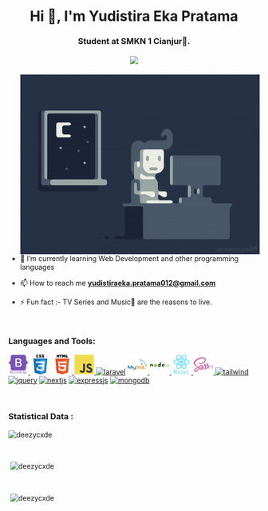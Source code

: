 <h1 align="center">Hi 👋, I'm Yudistira Eka Pratama</h1>
<h3 align="center">Student at SMKN 1 Cianjur🌟.</h3>
<h4 align="center"><img src="https://page-views.glitch.me/badge?page_id=deezycxde" /></h4>

<p><img align="right" src="https://github.com/deezycxde/deezycxde/blob/main/e426702edf874b181aced1e2fa5c6cde.gif" alt="deezycxde" /></p>



- 🌱 I’m currently learning Web Development and other programming languages

- 📫 How to reach me **yudistiraeka.pratama012@gmail.com**

- ⚡ Fun fact :- TV Series and Music🎵 are the reasons to live.

<br>

<h3 align="left">Languages and Tools:</h3>
<p align="left"> 
    <a href="https://getbootstrap.com" target="_blank" rel="noreferrer">
    <img src="https://raw.githubusercontent.com/devicons/devicon/master/icons/bootstrap/bootstrap-plain-wordmark.svg"
      alt="bootstrap" width="40" height="40" /> </a>
      <img src="https://raw.githubusercontent.com/devicons/devicon/master/icons/css3/css3-original-wordmark.svg" alt="css3"
      width="40" height="40" /> </a> <a href="https://www.w3.org/html/" target="_blank" rel="noreferrer"> <img
      src="https://raw.githubusercontent.com/devicons/devicon/master/icons/html5/html5-original-wordmark.svg"
      alt="html5" width="40" height="40" /> </a>
      <a href="https://developer.mozilla.org/en-US/docs/Web/JavaScript" target="_blank"
      rel="noreferrer"> 
      <img src="https://raw.githubusercontent.com/devicons/devicon/master/icons/javascript/javascript-original.svg"
      alt="javascript" width="40" height="40" /> </a>
      <a href="https://laravel.com"><img src="https://cdn.jsdelivr.net/gh/devicons/devicon/icons/laravel/laravel-plain.svg" width="40" height="40"                 alt="laravel" /></a>
      <a href="https://www.mysql.com/" target="_blank" rel="noreferrer"> <img
      src="https://raw.githubusercontent.com/devicons/devicon/master/icons/mysql/mysql-original-wordmark.svg"
      alt="mysql" width="40" height="40" /> </a> </a> <a href="https://nodejs.org" target="_blank" rel="noreferrer"> <img
      src="https://raw.githubusercontent.com/devicons/devicon/master/icons/nodejs/nodejs-original-wordmark.svg"
      alt="nodejs" width="40" height="40" /> </a> 
      <a href="https://reactjs.org/" target="_blank" rel="noreferrer"> <img
      src="https://raw.githubusercontent.com/devicons/devicon/master/icons/react/react-original-wordmark.svg"
      alt="react" width="40" height="40" /> </a> <a href="https://sass-lang.com" target="_blank" rel="noreferrer"> <img
      src="https://raw.githubusercontent.com/devicons/devicon/master/icons/sass/sass-original.svg" alt="sass" width="40"
      height="40" /> </a>
      <a href="https://tailwindcss.com"><img src="https://cdn.jsdelivr.net/gh/devicons/devicon/icons/tailwindcss/tailwindcss-plain.svg"                              width="40" height="40" alt="tailwind" /></a>
      <a href="https://jquery.com"><img src="https://cdn.jsdelivr.net/gh/devicons/devicon/icons/jquery/jquery-original-wordmark.svg" 
      width="40" height="40" alt="jquery"/></a>
      <a href="https://nextjs.org"><img src="https://cdn.jsdelivr.net/gh/devicons/devicon/icons/nextjs/nextjs-original-wordmark.svg"
      width="40" height="40" alt="nextjs" /></a>
      <a href="https://expressjs.org"><img src="https://cdn.jsdelivr.net/gh/devicons/devicon/icons/express/express-original-wordmark.svg"
      width="40" height="40" alt="expressjs" /></a>
      <a href="https://mongodb.com"><img src="https://cdn.jsdelivr.net/gh/devicons/devicon/icons/mongodb/mongodb-original.svg"
      width="40" height="40" alt="mongodb" /></a>
      </p>
<br>

<h3 align="left">Statistical Data :</h3>
<p><img align="center"
    src="https://github-readme-stats.vercel.app/api/top-langs?username=deezycxde&show_icons=true&locale=en&bg_color=0d1117&text_color=ffffff&layout=compact&theme=nord"
    alt="deezycxde" 
    bg_color=#808080/></p>
<br>

<p>&nbsp;<img align="center" src="https://github-readme-stats.vercel.app/api?username=deezycxde&show_icons=true&locale=en&bg_color=0d1117&text_color=ffffff&theme=nord"
    alt="deezycxde" /></p>
<br>

<p>&nbsp;<img align="center" src="http://github-readme-streak-stats.herokuapp.com?user=deezycxde&theme=nord&date_format=j%20M%5B%20Y%5D" alt="deezycxde"></p>
